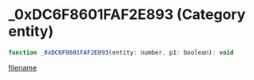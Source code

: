 # _0xDC6F8601FAF2E893 (Category entity)

```js
function _0xDC6F8601FAF2E893(entity: number, p1: boolean): void
```

[filename](_0xDC6F8601FAF2E893_m.md ':include')